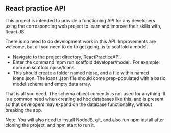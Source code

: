 ## React practice API

This project is intended to provide a functioning API for any developers using the corresponding web project to learn and improve their skills with, React.JS.

There is no need to do development work in this API. Improvements are welcome, but all you need to do to get going, is to scaffold a model.

- Navigate to the project directory, ReactPracticeAPI.
- Enter the command 'npm run scaffold developer/model'. For example: npm run scaffold njose/loans.
- This should create a folder named njose, and a file within named loans.json. The loans .json file should come prep-populated with a basic model schema and empty data array.

That is all you need. The schema object currently is not used for anything. It is a common need when creating ad hoc databases like this, and is present so that developers may expand on the database functionality, without breaking the app.

Note: You will also need to install NodeJS, git, and also run npm install after cloning the project, and npm start to run it.
